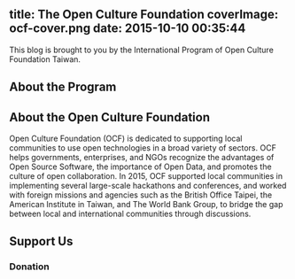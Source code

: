 title: The Open Culture Foundation
coverImage: ocf-cover.png
date: 2015-10-10 00:35:44
---

This blog is brought to you by the International Program of Open Culture Foundation Taiwan.

## About the Program

## About the Open Culture Foundation

Open Culture Foundation (OCF) is dedicated to supporting local communities to use open technologies in a broad variety of sectors. OCF helps governments, enterprises, and NGOs recognize the advantages of Open Source Software, the importance of Open Data, and promotes the culture of open collaboration. In 2015, OCF supported local communities in implementing several large-scale hackathons and conferences, and worked with foreign missions and agencies such as the British Office Taipei, the American Institute in Taiwan, and The World Bank Group, to bridge the gap between local and international communities through discussions.

## Support Us

### Donation

